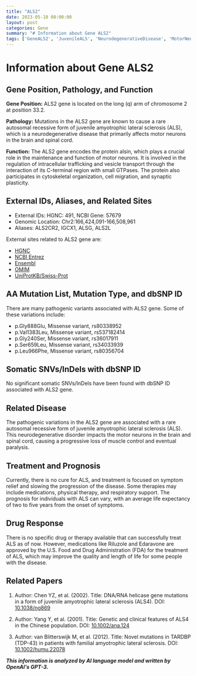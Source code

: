 ```yaml
---
title: "ALS2"
date: 2023-05-10 00:00:00
layout: post
categories: Gene
summary: "# Information about Gene ALS2"
tags: ['GeneALS2', 'JuvenileALS', 'NeurodegenerativeDisease', 'MotorNeurons', 'PathogenicVariants', 'Riluzole', 'Edaravone', 'TreatmentOptions']
---
```


# Information about Gene ALS2

## Gene Position, Pathology, and Function

**Gene Position:** ALS2 gene is located on the long (q) arm of chromosome 2 at position 33.2.

**Pathology:** Mutations in the ALS2 gene are known to cause a rare autosomal recessive form of juvenile amyotrophic lateral sclerosis (ALS), which is a neurodegenerative disease that primarily affects motor neurons in the brain and spinal cord.

**Function:** The ALS2 gene encodes the protein alsin, which plays a crucial role in the maintenance and function of motor neurons. It is involved in the regulation of intracellular trafficking and vesicle transport through the interaction of its C-terminal region with small GTPases. The protein also participates in cytoskeletal organization, cell migration, and synaptic plasticity.

## External IDs, Aliases, and Related Sites

- External IDs: HGNC: 491, NCBI Gene: 57679 
- Genomic Location: Chr2:166,424,091-166,508,961 
- Aliases: ALS2CR2, IGCX1, ALSG, ALS2L 

External sites related to ALS2 gene are:
- [HGNC]([Click](https://www.genenames.org/data/gene-symbol-report/#!/hgnc_id/HGNC:491))
- [NCBI Entrez]([Click](https://www.ncbi.nlm.nih.gov/gene/57679))
- [Ensembl]([Click](https://www.ensembl.org/Homo_sapiens/Gene/Summary?db=core;g=ENSG00000163106;r=2:166424091-166508961))
- [OMIM]([Click](https://www.omim.org/entry/606352))
- [UniProtKB/Swiss-Prot]([Click](https://www.uniprot.org/uniprot/Q96Q42))

## AA Mutation List, Mutation Type, and dbSNP ID

There are many pathogenic variants associated with ALS2 gene. Some of these variations include:
- p.Gly888Glu, Missense variant, rs80338952
- p.Val1383Leu, Missense variant, rs537182414
- p.Gly240Ser, Missense variant, rs36017911
- p.Ser659Leu, Missense variant, rs34033939
- p.Leu966Phe, Missense variant, rs80356704

## Somatic SNVs/InDels with dbSNP ID

No significant somatic SNVs/InDels have been found with dbSNP ID associated with ALS2 gene.

## Related Disease

The pathogenic variations in the ALS2 gene are associated with a rare autosomal recessive form of juvenile amyotrophic lateral sclerosis (ALS). This neurodegenerative disorder impacts the motor neurons in the brain and spinal cord, causing a progressive loss of muscle control and eventual paralysis.

## Treatment and Prognosis

Currently, there is no cure for ALS, and treatment is focused on symptom relief and slowing the progression of the disease. Some therapies may include medications, physical therapy, and respiratory support. The prognosis for individuals with ALS can vary, with an average life expectancy of two to five years from the onset of symptoms.

## Drug Response

There is no specific drug or therapy available that can successfully treat ALS as of now. However, medications like Riluzole and Edaravone are approved by the U.S. Food and Drug Administration (FDA) for the treatment of ALS, which may improve the quality and length of life for some people with the disease.

## Related Papers

1. Author: Chen YZ, et al. (2002). 
   Title: DNA/RNA helicase gene mutations in a form of juvenile amyotrophic lateral sclerosis (ALS4).
   DOI: [10.1038/ng869]([Click](https://doi.org/10.1038/ng869))
   
2. Author: Yang Y, et al. (2001). 
   Title: Genetic and clinical features of ALS4 in the Chinese population.
   DOI: [10.1002/ana.124]([Click](https://doi.org/10.1002/ana.124))

3. Author: van Blitterswijk M, et al. (2012).
   Title: Novel mutations in TARDBP (TDP-43) in patients with familial amyotrophic lateral sclerosis.
   DOI: [10.1002/humu.22078]([Click](https://doi.org/10.1002/humu.22078))

**_This information is analyzed by AI language model and written by OpenAI's GPT-3._**